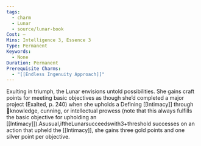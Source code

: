 ```yaml
---
tags:
  - charm
  - Lunar
  - source/lunar-book
Cost: —
Mins: Intelligence 3, Essence 3
Type: Permanent
Keywords:
  - None
Duration: Permanent
Prerequisite Charms:
  - "[[Endless Ingenuity Approach]]"
---
```

Exulting in triumph, the Lunar envisions untold possibilities. She gains craft points for meeting basic objectives as though she’d completed a major project (Exalted, p. 240) when she upholds a Defining [[Intimacy]] through knowledge, cunning, or intellectual prowess (note that this always fulfills the basic objective for upholding an [[Intimacy]]).Asusual,iftheLunarsucceedswith3+threshold successes on an action that upheld the [[Intimacy]], she gains three gold points and one silver point per objective.
